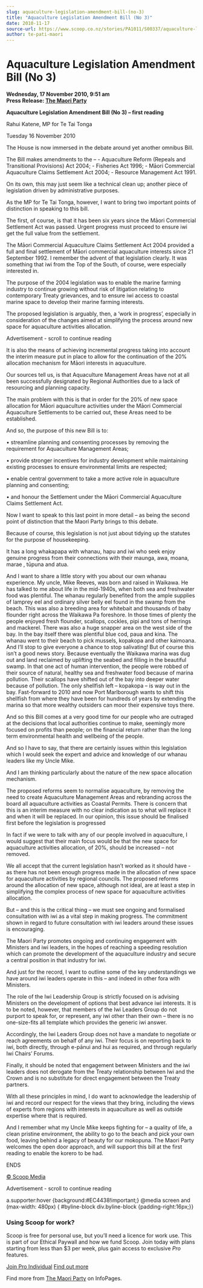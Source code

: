 ```yaml
---
slug: aquaculture-legislation-amendment-bill-(no-3)
title: "Aquaculture Legislation Amendment Bill (No 3)"
date: 2010-11-17
source-url: https://www.scoop.co.nz/stories/PA1011/S00337/aquaculture-legislation-amendment-bill-no-3.htm
author: te-pati-maori
---
```

Aquaculture Legislation Amendment Bill (No 3)
=============================================

**Wednesday, 17 November 2010, 9:51 am**  
**Press Release: [The Maori Party](https://info.scoop.co.nz/The_Maori_Party)**

**Aquaculture Legislation Amendment Bill (No 3) – first reading**

Rahui Katene, MP for Te Tai Tonga

Tuesday 16 November 2010

The House is now immersed in the debate around yet another omnibus Bill.

The Bill makes amendments to the – - Aquaculture Reform (Repeals and Transitional Provisions) Act 2004; - Fisheries Act 1996; - Māori Commercial Aquaculture Claims Settlement Act 2004; - Resource Management Act 1991.

On its own, this may just seem like a technical clean up; another piece of legislation driven by administrative purposes.

As the MP for Te Tai Tonga, however, I want to bring two important points of distinction in speaking to this bill.

The first, of course, is that it has been six years since the Māori Commercial Settlement Act was passed. Urgent progress must proceed to ensure iwi get the full value from the settlement.

The Māori Commercial Aquaculture Claims Settlement Act 2004 provided a full and final settlement of Māori commercial aquaculture interests since 21 September 1992. I remember the advent of that legislation clearly. It was something that iwi from the Top of the South, of course, were especially interested in.

The purpose of the 2004 legislation was to enable the marine farming industry to continue growing without risk of litigation relating to contemporary Treaty grievances, and to ensure iwi access to coastal marine space to develop their marine farming interests.

The proposed legislation is arguably, then, a ‘work in progress’, especially in consideration of the changes aimed at simplifying the process around new space for aquaculture activities allocation.

Advertisement - scroll to continue reading





It is also the means of achieving incremental progress taking into account the interim measure put in place to allow for the continuation of the 20% allocation mechanism for Māori interests in aquaculture.

Our sources tell us, is that Aquaculture Management Areas have not at all been successfully designated by Regional Authorities due to a lack of resourcing and planning capacity.

The main problem with this is that in order for the 20% of new space allocation for Māori aquaculture activities under the Māori Commercial Aquaculture Settlements to be carried out, these Areas need to be established.

And so, the purpose of this new Bill is to:

• streamline planning and consenting processes by removing the requirement for Aquaculture Management Areas;

• provide stronger incentives for industry development while maintaining existing processes to ensure environmental limits are respected;

• enable central government to take a more active role in aquaculture planning and consenting;

• and honour the Settlement under the Māori Commercial Aquaculture Claims Settlement Act.

Now I want to speak to this last point in more detail – as being the second point of distinction that the Maori Party brings to this debate.

Because of course, this legislation is not just about tidying up the statutes for the purpose of housekeeping.

It has a long whakapapa with whanau, hapu and iwi who seek enjoy genuine progress from their connections with their maunga, awa, moana, marae , tūpuna and atua.

And I want to share a little story with you about our own whanau experience. My uncle, Mike Reeves, was born and raised in Waikawa. He has talked to me about life in the mid-1940s, when both sea and freshwater food was plentiful. The whanau regularly benefited from the ample supplies of lamprey eel and ordinary silver belly eel found in the swamp from the beach. This was also a breeding area for whitebait and thousands of baby flounder right across the Waikawa Pa foreshore. In those times of plenty the people enjoyed fresh flounder, scallops, cockles, pipi and tons of herrings and mackerel. There was also a huge snapper area on the west side of the bay. In the bay itself there was plentiful blue cod, paua and kina. The whanau went to their beach to pick mussels, kopakopa and other kaimoana. And I’ll stop to give everyone a chance to stop salivating! But of course this isn’t a good news story. Because eventually the Waikawa marina was dug out and land reclaimed by uplifting the seabed and filling in the beautiful swamp. In that one act of human intervention, the people were robbed of their source of natural, healthy sea and freshwater food because of marina pollution. Their scallops have shifted out of the bay into deeper water because of pollution. The only shellfish left – kopakopa – is way out in the bay. Fast-forward to 2010 and now Port Marlborough wants to shift this shellfish from where they have been for hundreds of years by extending the marina so that more wealthy outsiders can moor their expensive toys there.

And so this Bill comes at a very good time for our people who are outraged at the decisions that local authorities continue to make, seemingly more focused on profits than people; on the financial return rather than the long term environmental health and wellbeing of the people.

And so I have to say, that there are certainly issues within this legislation which I would seek the expert and advice and knowledge of our whanau leaders like my Uncle Mike.

And I am thinking particularly about the nature of the new space allocation mechanism.

The proposed reforms seem to normalise aquaculture, by removing the need to create Aquaculture Management Areas and rebranding across the board all aquaculture activities as Coastal Permits. There is concern that this is an interim measure with no clear indication as to what will replace it and when it will be replaced. In our opinion, this issue should be finalised first before the legislation is progressed

In fact if we were to talk with any of our people involved in aquaculture, I would suggest that their main focus would be that the new space for aquaculture activities allocation, of 20%, should be increased – not removed.

We all accept that the current legislation hasn’t worked as it should have - as there has not been enough progress made in the allocation of new space for aquaculture activities by regional councils. The proposed reforms around the allocation of new space, although not ideal, are at least a step in simplifying the complex process of new space for aquaculture activities allocation.

But – and this is the critical thing – we must see ongoing and formalised consultation with iwi as a vital step in making progress. The commitment shown in regard to future consultation with iwi leaders around these issues is encouraging.

The Maori Party promotes ongoing and continuing engagement with Ministers and iwi leaders, in the hopes of reaching a speeding resolution which can promote the development of the aquaculture industry and secure a central position in that industry for iwi.

And just for the record, I want to outline some of the key understandings we have around iwi leaders operate in this – and indeed in other fora with Ministers.

The role of the Iwi Leadership Group is strictly focused on is advising Ministers on the development of options that best advance iwi interests. It is to be noted, however, that members of the Iwi Leaders Group do not purport to speak for, or represent, any iwi other than their own – there is no one-size-fits all template which provides the generic iwi answer.

Accordingly, the Iwi Leaders Group does not have a mandate to negotiate or reach agreements on behalf of any iwi. Their focus is on reporting back to iwi, both directly, through e-pānui and hui as required, and through regularly Iwi Chairs’ Forums.

Finally, it should be noted that engagement between Ministers and the iwi leaders does not derogate from the Treaty relationship between Iwi and the Crown and is no substitute for direct engagement between the Treaty partners.

With all these principles in mind, I do want to acknowledge the leadership of iwi and record our respect for the views that they bring, including the views of experts from regions with interests in aquaculture as well as outside expertise where that is required.

And I remember what my Uncle Mike keeps fighting for – a quality of life, a clean pristine environment, the ability to go to the beach and pick your own food, leaving behind a legacy of beauty for our mokopuna. The Maori Party welcomes the open door approach, and will support this bill at the first reading to enable the korero to be had.

ENDS  

[© Scoop Media](http://www.scoop.co.nz/about/terms.html)  

Advertisement - scroll to continue reading



a.supporter:hover {background:#EC4438!important;} @media screen and (max-width: 480px) { #byline-block div.byline-block {padding-right:16px;}}

### Using Scoop for work?

Scoop is free for personal use, but you’ll need a licence for work use. This is part of our Ethical Paywall and how we fund Scoop. Join today with plans starting from less than $3 per week, plus gain access to exclusive _Pro_ features.  
  
[Join Pro Individual](https://pro.scoop.co.nz/Individual/?from=ProIn24) [Find out more](https://pro.scoop.co.nz/using-scoop-for-work/?from=ProIn24)

Find more from [The Maori Party](https://info.scoop.co.nz/The_Maori_Party) on InfoPages.